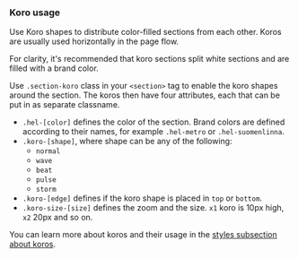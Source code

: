 ### Koro usage 

Use Koro shapes to distribute color-filled sections from each other. Koros are usually used horizontally in the page flow.

For clarity, it's recommended that koro sections split white sections and are filled with a brand color.

Use `.section-koro` class in your `<section>` tag to enable the koro shapes around the section. The koros then have four attributes, each that can be put in as separate classname.

 - `.hel-[color]` defines the color of the section. Brand colors are defined according to their names, for example `.hel-metro` or `.hel-suomenlinna`.
 - `.koro-[shape]`, where shape can be any of the following:
      - `normal`
      - `wave`
      - `beat`
      - `pulse`
      - `storm`
- `.koro-[edge]` defines if the koro shape is placed in `top` or `bottom`.
- `.koro-size-[size]` defines the zoom and the size. `x1` koro is 10px high, `x2` 20px and so on.

You can learn more about koros and their usage in the [styles subsection about koros](/development/styles/koro).
